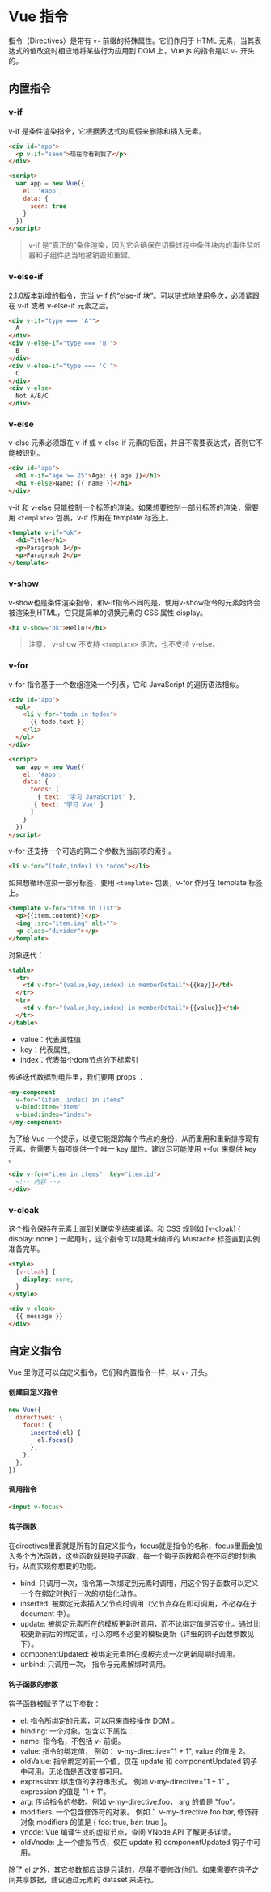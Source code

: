 # Vue 指令
指令（Directives）是带有 `v-` 前缀的特殊属性。它们作用于 HTML 元素，当其表达式的值改变时相应地将某些行为应用到 DOM 上，Vue.js 的指令是以 `v-` 开头的。

## 内置指令
### v-if
v-if 是条件渲染指令，它根据表达式的真假来删除和插入元素。

``` html
<div id="app">
  <p v-if="seen">现在你看到我了</p>
</div>

<script>
  var app = new Vue({
    el: '#app',
    data: {
      seen: true
    }
  })
</script>
```

> v-if 是“真正的”条件渲染，因为它会确保在切换过程中条件块内的事件监听器和子组件适当地被销毁和重建。

### v-else-if
2.1.0版本新增的指令，充当 v-if 的“else-if 块”。可以链式地使用多次，必须紧跟在 v-if 或者 v-else-if 元素之后。

``` html
<div v-if="type === 'A'">
  A
</div>
<div v-else-if="type === 'B'">
  B
</div>
<div v-else-if="type === 'C'">
  C
</div>
<div v-else>
  Not A/B/C
</div>
```

### v-else
v-else 元素必须跟在 v-if 或 v-else-if 元素的后面，并且不需要表达式，否则它不能被识别。

``` html
<div id="app">
  <h1 v-if="age >= 25">Age: {{ age }}</h1>
  <h1 v-else>Name: {{ name }}</h1>
</div>
```

v-if 和 v-else 只能控制一个标签的渲染。如果想要控制一部分标签的渲染，需要用 `<template>` 包裹，v-if 作用在 template 标签上。

``` html
<template v-if="ok">
  <h1>Title</h1>
  <p>Paragraph 1</p>
  <p>Paragraph 2</p>
</template>
```

### v-show
v-show也是条件渲染指令，和v-if指令不同的是，使用v-show指令的元素始终会被渲染到HTML，它只是简单的切换元素的 CSS 属性 display。

``` html
<h1 v-show="ok">Hello!</h1>
```

> 注意， v-show 不支持 `<template>` 语法，也不支持 v-else。

### v-for
v-for 指令基于一个数组渲染一个列表，它和 JavaScript 的遍历语法相似。

``` html
<div id="app">
  <ol>
    <li v-for="todo in todos">
      {{ todo.text }}
    </li>
  </ol>
</div>

<script>
  var app = new Vue({
    el: '#app',
    data: {
      todos: [
        { text: '学习 JavaScript' },
       { text: '学习 Vue' }
      ]
    }
  })
</script>
```

v-for 还支持一个可选的第二个参数为当前项的索引。

``` html
<li v-for="(todo,index) in todos"></li>
```

如果想循环渲染一部分标签，要用 `<template>` 包裹，v-for 作用在 template 标签上。

``` html
<template v-for="item in list">
  <p>{{item.content}}</p>
  <img :src="item.img" alt="">
  <p class="divider"></p>
</template>
```

对象迭代：

``` html
<table>
  <tr>
    <td v-for="(value,key,index) in memberDetail">{{key}}</td>
  </tr>
  <tr>
    <td v-for="(value,key,index) in memberDetail">{{value}}</td>
  </tr>
</table>
```

* value：代表属性值
* key：代表属性,
* index：代表每个dom节点的下标索引

传递迭代数据到组件里，我们要用 props ：

``` html
<my-component
  v-for="(item, index) in items"
  v-bind:item="item"
  v-bind:index="index">
</my-component>
```

为了给 Vue 一个提示，以便它能跟踪每个节点的身份，从而重用和重新排序现有元素，你需要为每项提供一个唯一 key 属性。建议尽可能使用 v-for 来提供 key 。

``` html
<div v-for="item in items" :key="item.id">
  <!-- 内容 -->
</div>
```

### v-cloak
这个指令保持在元素上直到关联实例结束编译。和 CSS 规则如 [v-cloak] { display: none } 一起用时，这个指令可以隐藏未编译的 Mustache 标签直到实例准备完毕。

``` html
<style>
  [v-cloak] {
    display: none;
  }
</style>

<div v-cloak>
  {{ message }}
</div>
```

## 自定义指令
Vue 里你还可以自定义指令，它们和内置指令一样，以 `v-` 开头。

#### 创建自定义指令
``` js
new Vue({
  directives: {
    focus: {
      inserted(el) {
        el.focus()
      },
    },
  },
})
```

#### 调用指令
``` html
<input v-focus>
```

#### 钩子函数
在directives里面就是所有的自定义指令，focus就是指令的名称，focus里面会加入多个方法函数，这些函数就是钩子函数，每一个钩子函数都会在不同的时刻执行，从而实现你想要的功能。

* bind: 只调用一次，指令第一次绑定到元素时调用，用这个钩子函数可以定义一个在绑定时执行一次的初始化动作。
* inserted: 被绑定元素插入父节点时调用（父节点存在即可调用，不必存在于 document 中）。
* update: 被绑定元素所在的模板更新时调用，而不论绑定值是否变化。通过比较更新前后的绑定值，可以忽略不必要的模板更新（详细的钩子函数参数见下）。
* componentUpdated: 被绑定元素所在模板完成一次更新周期时调用。
* unbind: 只调用一次， 指令与元素解绑时调用。

#### 钩子函数的参数
钩子函数被赋予了以下参数：

* el: 指令所绑定的元素，可以用来直接操作 DOM 。
* binding: 一个对象，包含以下属性：
 * name: 指令名，不包括 v- 前缀。
 * value: 指令的绑定值， 例如： v-my-directive="1 + 1", value 的值是 2。
 * oldValue: 指令绑定的前一个值，仅在 update 和 componentUpdated 钩子中可用。无论值是否改变都可用。
 * expression: 绑定值的字符串形式。 例如 v-my-directive="1 + 1" ，expression 的值是 "1 + 1"。
 * arg: 传给指令的参数。例如 v-my-directive:foo， arg 的值是 "foo"。
 * modifiers: 一个包含修饰符的对象。 例如： v-my-directive.foo.bar, 修饰符对象 modifiers 的值是 { foo: true, bar: true }。
* vnode: Vue 编译生成的虚拟节点，查阅 VNode API 了解更多详情。
* oldVnode: 上一个虚拟节点，仅在 update 和 componentUpdated 钩子中可用。

除了 el 之外，其它参数都应该是只读的，尽量不要修改他们。如果需要在钩子之间共享数据，建议通过元素的 dataset 来进行。
